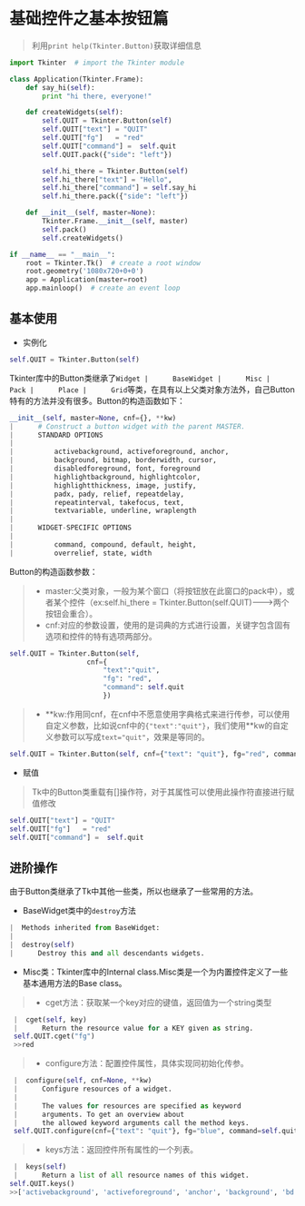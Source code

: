 # 基础控件之基本按钮篇
>利用```print help(Tkinter.Button)```获取详细信息
```Python
import Tkinter  # import the Tkinter module

class Application(Tkinter.Frame):
    def say_hi(self):
        print "hi there, everyone!"

    def createWidgets(self):
        self.QUIT = Tkinter.Button(self)
        self.QUIT["text"] = "QUIT"
        self.QUIT["fg"]   = "red"
        self.QUIT["command"] =  self.quit
        self.QUIT.pack({"side": "left"})

        self.hi_there = Tkinter.Button(self)
        self.hi_there["text"] = "Hello",
        self.hi_there["command"] = self.say_hi
        self.hi_there.pack({"side": "left"})

    def __init__(self, master=None):
        Tkinter.Frame.__init__(self, master)
        self.pack()
        self.createWidgets()

if __name__ == "__main__":
    root = Tkinter.Tk()  # create a root window
    root.geometry('1080x720+0+0')
    app = Application(master=root)
    app.mainloop()  # create an event loop
```
## 基本使用
* 实例化
```Python
self.QUIT = Tkinter.Button(self)
```
Tkinter库中的Button类继承了```Widget
 |      BaseWidget
 |      Misc
 |      Pack
 |      Place
 |      Grid```等类，在具有以上父类对象方法外，自己Button特有的方法并没有很多。Button的构造函数如下：
 ```Python
 __init__(self, master=None, cnf={}, **kw)
 |      # Construct a button widget with the parent MASTER.
 |      STANDARD OPTIONS
 |      
 |          activebackground, activeforeground, anchor,
 |          background, bitmap, borderwidth, cursor,
 |          disabledforeground, font, foreground
 |          highlightbackground, highlightcolor,
 |          highlightthickness, image, justify,
 |          padx, pady, relief, repeatdelay,
 |          repeatinterval, takefocus, text,
 |          textvariable, underline, wraplength
 |      
 |      WIDGET-SPECIFIC OPTIONS
 |      
 |          command, compound, default, height,
 |          overrelief, state, width
 ```
 Button的构造函数参数：
 >* master:父类对象，一般为某个窗口（将按钮放在此窗口的pack中），或者某个控件（ex:self.hi_there = Tkinter.Button(self.QUIT)--->两个按钮会重合）。
 >* cnf:对应的参数设置，使用的是词典的方式进行设置，关键字包含固有选项和控件的特有选项两部分。
 ```Python
 self.QUIT = Tkinter.Button(self,
                    cnf={
                        "text":"quit",
                        "fg": "red",
                        "command": self.quit
                        })
 ```
 >* \**kw:作用同cnf，在cnf中不愿意使用字典格式来进行传参，可以使用自定义参数，比如说cnf中的```{"text":"quit"}```，我们使用**kw的自定义参数可以写成```text="quit"```，效果是等同的。
 ```Python
 self.QUIT = Tkinter.Button(self, cnf={"text": "quit"}, fg="red", command=self.quit)
 ```
 
 * 赋值
 >Tk中的Button类重载有[]操作符，对于其属性可以使用此操作符直接进行赋值修改
 ```Python
self.QUIT["text"] = "QUIT"
self.QUIT["fg"]   = "red"
self.QUIT["command"] =  self.quit
 ```
 
 ## 进阶操作
 由于Button类继承了Tk中其他一些类，所以也继承了一些常用的方法。
 * BaseWidget类中的```destroy```方法
 ```Python
 |  Methods inherited from BaseWidget:
 |  
 |  destroy(self)
 |      Destroy this and all descendants widgets.
 ```
 * Misc类：Tkinter库中的Internal class.Misc类是一个为内置控件定义了一些基本通用方法的Base class。
>* cget方法：获取某一个key对应的键值，返回值为一个string类型
```Python
 |  cget(self, key)
 |      Return the resource value for a KEY given as string.
 self.QUIT.cget("fg")
 >>red
```
>* configure方法：配置控件属性，具体实现同初始化传参。
```Python
 |  configure(self, cnf=None, **kw)
 |      Configure resources of a widget.
 |      
 |      The values for resources are specified as keyword
 |      arguments. To get an overview about
 |      the allowed keyword arguments call the method keys.
 self.QUIT.configure(cnf={"text": "quit"}, fg="blue", command=self.quit)
```
>* keys方法：返回控件所有属性的一个列表。
```Python
 |  keys(self)
 |      Return a list of all resource names of this widget.
self.QUIT.keys()
>>['activebackground', 'activeforeground', 'anchor', 'background', 'bd', 'bg', 'bitmap', 'borderwidth', 'command', 'compound', 'cursor', 'default', 'disabledforeground', 'fg', 'font', 'foreground', 'height', 'highlightbackground', 'highlightcolor', 'highlightthickness', 'image', 'justify', 'overrelief', 'padx', 'pady', 'relief', 'repeatdelay', 'repeatinterval', 'state', 'takefocus', 'text', 'textvariable', 'underline', 'width', 'wraplength']
```
